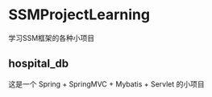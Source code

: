 # SSMProjectLearning
学习SSM框架的各种小项目


## hospital_db
这是一个 Spring + SpringMVC + Mybatis + Servlet 的小项目

